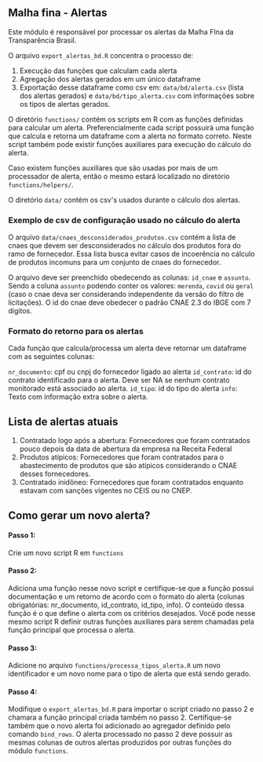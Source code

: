 ## Malha fina - Alertas

Este módulo é responsável por processar os alertas da Malha FIna da Transparência Brasil.

O arquivo `export_alertas_bd.R` concentra o processo de:
1. Execução das funções que calculam cada alerta
2. Agregação dos alertas gerados em um único dataframe
3. Exportação desse dataframe como csv em: `data/bd/alerta.csv` (lista dos alertas gerados) e `data/bd/tipo_alerta.csv` com informações sobre os tipos de alertas gerados.

O diretório `functions/` contém os scripts em R com as funções definidas para calcular um alerta. Preferencialmente cada script possuirá uma função que calcula e retorna um dataframe com a alerta no formato correto. Neste script também pode existir funções auxiliares para execução do cálculo do alerta.

Caso existem funções auxiliares que são usadas por mais de um processador de alerta, então o mesmo estará localizado no diretório `functions/helpers/`.

O diretório `data/` contém os csv's usados durante o cálculo dos alertas.
### Exemplo de csv de configuração usado no cálculo do alerta

O arquivo `data/cnaes_desconsiderados_produtos.csv` contém a lista de cnaes que devem ser desconsiderados no cálculo dos produtos fora do ramo de fornecedor. Essa lista busca evitar casos de incoerência no cálculo de produtos incomuns para um conjunto de cnaes do fornecedor.

O arquivo deve ser preenchido obedecendo as colunas: `id_cnae` e `assunto`. Sendo a coluna `assunto` podendo conter os valores: `merenda`, `covid` ou `geral` (caso o cnae deva ser considerando independente da versão do filtro de licitações). O id do cnae deve obedecer o padrão CNAE 2.3 do IBGE com 7 dígitos.

### Formato do retorno para os alertas

Cada função que calcula/processa um alerta deve retornar um dataframe com as seguintes colunas:

`nr_documento`: cpf ou cnpj do fornecedor ligado ao alerta
`id_contrato`: id do contrato identificado para o alerta. Deve ser NA se nenhum contrato monitorado está associado ao alerta.
`id_tipo`: id do tipo do alerta
`info`: Texto com informação extra sobre o alerta.

## Lista de alertas atuais

1. Contratado logo após a abertura: Fornecedores que foram contratados pouco depois da data de abertura da empresa na Receita Federal
2. Produtos atípicos: Fornecedores que foram contratados para o abastecimento de produtos que são atípicos considerando o CNAE desses fornecedores.
3. Contratado inidôneo: Fornecedores que foram contratados enquanto estavam com sanções vigentes no CEIS ou no CNEP.

## Como gerar um novo alerta?

#### Passo 1:
Crie um novo script R em `functions`

#### Passo 2:
Adiciona uma função nesse novo script e certifique-se que a função possui documentação e um retorno de acordo com o formato do alerta (colunas obrigatórias: nr_documento, id_contrato, id_tipo, info). O conteúdo dessa função é o que define o alerta com os critérios desejados. Você pode nesse mesmo script R definir outras funções auxiliares para serem chamadas pela função principal que processa o alerta.

#### Passo 3:
Adicione no arquivo `functions/processa_tipos_alerta.R` um novo identificador e um novo nome para o tipo de alerta que está sendo gerado.

#### Passo 4:
Modifique o `export_alertas_bd.R` para importar o script criado no passo 2 e chamara a função principal criada também no passo 2. Certifique-se também que o novo alerta foi adicionado ao agregador definido pelo comando `bind_rows`. O alerta processado no passo 2 deve possuir as mesmas colunas de outros alertas produzidos por outras funções do módulo `functions`.

